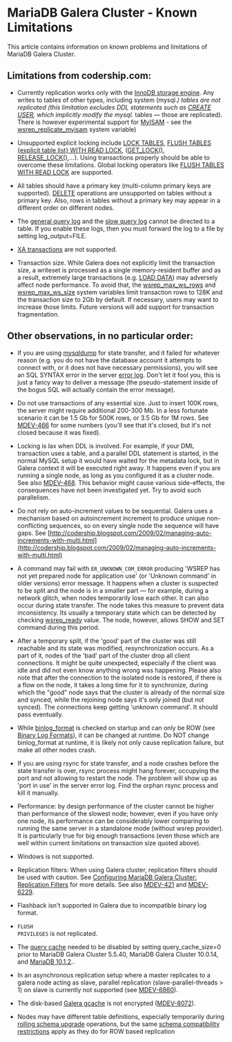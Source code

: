 # MariaDB Galera Cluster - Known Limitations

This article contains information on known problems and limitations of MariaDB Galera Cluster.

## Limitations from codership.com:

- Currently replication works only with the [InnoDB storage engine](/kb/en/xtradb-and-innodb/). Any writes
  to tables of other types, including system (mysql.*) tables are not
  replicated (this limitation excludes DDL statements such as [CREATE USER](/sql-statements-structure/sql-statements/account-management-sql-commands/create-user),  which implicitly modify the mysql.* tables <span>—</span> those are replicated). There is however experimental support for [MyISAM](/kb/en/myisam/) - see the [wsrep_replicate_myisam](/kb/en/galera-cluster-system-variables/#wsrep_replicate_myisam) system variable)

- Unsupported explicit locking include [LOCK TABLES](/kb/en/transactions-lock/), [FLUSH TABLES {explicit table list} WITH READ LOCK](/sql-statements-structure/sql-statements/administrative-sql-statements/flush-commands/flush), ([GET_LOCK()](/built-in-functions/secondary-functions/miscellaneous-functions/get_lock), [RELEASE_LOCK()](/built-in-functions/secondary-functions/miscellaneous-functions/release_lock),…). Using transactions properly should be able to overcome these limitations. Global locking operators like [FLUSH TABLES WITH READ LOCK](/sql-statements-structure/sql-statements/administrative-sql-statements/flush-commands/flush) are supported.

- All tables should have a primary key (multi-column primary keys are supported). [DELETE](/sql-statements-structure/sql-statements/data-manipulation/changing-deleting-data/delete) operations are unsupported on tables without a primary key. Also, rows in tables without a primary key may appear in a different order on different nodes.

- The [general query log](/mariadb-administration/server-monitoring-logs/general-query-log) and the [slow query log](/mariadb-administration/server-monitoring-logs/slow-query-log) cannot be directed to a table. If you enable these logs, then you must forward the log to a file by setting <a undefined>log_output=FILE</a>.

- [XA transactions](/sql-statements-structure/sql-statements/transactions/xa-transactions) are not supported.

- Transaction size. While Galera does not explicitly limit the transaction
  size, a writeset is processed as a single memory-resident buffer and as a
  result, extremely large transactions (e.g. [LOAD DATA](/kb/en/load-data/)) may adversely affect
  node performance. To avoid that, the [wsrep_max_ws_rows](/kb/en/galera-cluster-system-variables/#wsrep_max_ws_rows) and [wsrep_max_ws_size](/kb/en/galera-cluster-system-variables/#wsrep_max_ws_size) system
  variables limit transaction rows to 128K and the transaction size to 2Gb by
  default. If necessary, users may want to increase those limits. Future versions
  will add support for transaction fragmentation.

## Other observations, in no particular order:

- If you are using [mysqldump](/clients-utilities/backup-restore-and-import-clients/mysqldump) for state transfer, and it failed for whatever
  reason (e.g. you do not have the database account it attempts to connect
  with, or it does not have necessary permissions), you will see an SQL SYNTAX
  error in the server [error log](/mariadb-administration/server-monitoring-logs/error-log). Don't let it fool you, this is just a fancy
  way to deliver a message (the pseudo-statement inside of the bogus SQL will
  actually contain the error message).

- Do not use transactions of any essential size. Just to insert 100K rows, the
  server might require additional 200-300 Mb. In a less fortunate scenario it
  can be 1.5 Gb for 500K rows, or 3.5 Gb for 1M rows. See [MDEV-466](https://jira.mariadb.org/browse/MDEV-466) for some
  numbers (you'll see that it's closed, but it's not closed because it was
  fixed).

- Locking is lax when DDL is involved. For example, if your DML transaction
  uses a table, and a parallel DDL statement is started, in the normal MySQL
  setup it would have waited for the metadata lock, but in Galera context it
  will be executed right away. It happens even if you are running a single
  node, as long as you configured it as a cluster node. See also [MDEV-468](https://jira.mariadb.org/browse/MDEV-468). This
  behavior might cause various side-effects, the consequences have not been
  investigated yet. Try to avoid such parallelism.

- Do not rely on auto-increment values to be sequential. Galera uses a
  mechanism based on autoincrement increment to produce unique non-conflicting
  sequences, so on every single node the sequence will have gaps. See
  [http://codership.blogspot.com/2009/02/managing-auto-increments-with-multi.html](http://codership.blogspot.com/2009/02/managing-auto-increments-with-multi.html)

- A command may fail with <code class="fixed" style="white-space:pre-wrap">ER_UNKNOWN_COM_ERROR</code> producing 'WSREP has not yet prepared node for application use' (or 'Unknown command' in older versions) error message. It happens when a cluster is suspected to be split and the node is in a smaller part <span>—</span> for example, during a network glitch, when nodes temporarily lose each other. It can also occur during state transfer. The node takes this measure to prevent data inconsistency. Its usually a temporary state which can be detected by checking [wsrep_ready](/kb/en/galera-cluster-status-variables/#wsrep_ready) value. The node, however, allows SHOW and SET command during this period.

- After a temporary split, if the 'good' part of the cluster was still
  reachable and its state was modified, resynchronization occurs. As a part of
  it, nodes of the 'bad' part of the cluster drop all client connections. It
  might be quite unexpected, especially if the client was idle and did not even
  know anything wrong was happening. Please also note that after the connection
  to the isolated node is restored, if there is a flow on the node, it takes a
  long time for it to synchronize, during which the "good" node says that the
  cluster is already of the normal size and synced, while the rejoining node
  says it's only joined (but not synced). The connections keep getting 'unknown
  command'. It should pass eventually.

- While [binlog_format](/kb/en/replication-and-binary-log-server-system-variables/#binlog_format) is checked on startup and can only be ROW (see [Binary Log Formats](/mariadb-administration/server-monitoring-logs/binary-log/binary-log-formats)), it can be changed at runtime. Do NOT change binlog_format at runtime, it is likely not only cause replication failure, but make all other nodes crash.

- If you are using rsync for state transfer, and a node crashes before the
  state transfer is over, rsync process might hang forever, occupying the port
  and not allowing to restart the node. The problem will show up as 'port in
  use' in the server error log. Find the orphan rsync process and kill it
  manually.

- Performance: by design performance of the cluster cannot be higher than
  performance of the slowest node; however, even if you have only one node, its
  performance can be considerably lower comparing to running the same server in
  a standalone mode (without wsrep provider). It is particularly true for big
  enough transactions (even those which are well within current limitations on
  transaction size quoted above).

- Windows is not supported.

- Replication filters: When using Galera cluster, replication filters should be used with caution. See [Configuring MariaDB Galera Cluster: Replication Filters](/kb/en/configuring-mariadb-galera-cluster/#replication-filters) for more details. See also [MDEV-421](https://jira.mariadb.org/browse/MDEV-421) and [MDEV-6229](https://jira.mariadb.org/browse/MDEV-6229).

- Flashback isn't supported in Galera due to incompatible binary log format.

- <code class="fixed" style="white-space:pre-wrap">FLUSH PRIVILEGES</code> is not replicated.

- The [query cache](/replication/optimization-and-tuning/buffers-caches-and-threads/query-cache) needed to be disabled by setting <a undefined>query_cache_size=0</a> prior to MariaDB Galera Cluster 5.5.40, MariaDB Galera Cluster 10.0.14, and [MariaDB 10.1.2](/kb/en/mariadb-1012-release-notes/)..

- In an asynchronous replication setup where a master replicates to a galera node acting as slave, parallel replication (slave-parallel-threads &gt; 1) on slave is currently not supported (see [MDEV-6860](https://jira.mariadb.org/browse/MDEV-6860)).

- The disk-based [Galera gcache](https://galeracluster.com/library/documentation/state-transfer.html#write-set-cache-gcache) is not encrypted ([MDEV-8072](https://jira.mariadb.org/browse/MDEV-8072)).

- Nodes may have different table definitions, especially temporarily during [rolling schema upgrade](/kb/en/galera-cluster-system-variables/#wsrep_osu_method) operations, but the same [schema compatibility restrictions](/replication/standard-replication/replication-when-the-master-and-slave-have-different-table-definitions) apply as they do for ROW  based replication